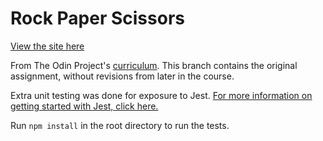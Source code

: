 # Rock Paper Scissors
[View the site here](https://kurtyilmaz.github.io/rock-paper-scissors)

From The Odin Project's [curriculum](https://www.theodinproject.com/courses/web-development-101/lessons/rock-paper-scissors?ref=lnav). This branch contains the original assignment, without revisions from later in the course.

Extra unit testing was done for exposure to Jest. 
[For more information on getting started with Jest, click here.](https://jestjs.io/docs/en/getting-started)

Run `npm install` in the root directory to run the tests.
